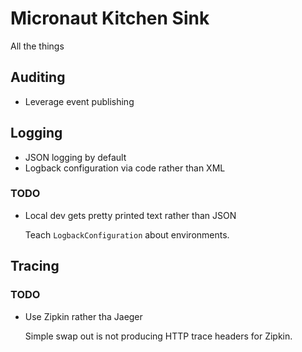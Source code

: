 # Micronaut Kitchen Sink

All the things

## Auditing

- Leverage event publishing

## Logging

- JSON logging by default
- Logback configuration via code rather than XML

### TODO

- Local dev gets pretty printed text rather than JSON

  Teach `LogbackConfiguration` about environments.

## Tracing

### TODO

- Use Zipkin rather tha Jaeger

  Simple swap out is not producing HTTP trace headers for Zipkin.
